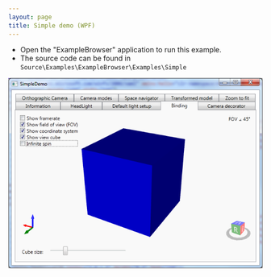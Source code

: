 ```yaml
---
layout: page
title: Simple demo (WPF)
---
```


* Open the "ExampleBrowser" application to run this example.
* The source code can be found in `Source\Examples\ExampleBrowser\Examples\Simple`

![Simple demo](/public/images/demos/wpf/SimpleDemo.png)
